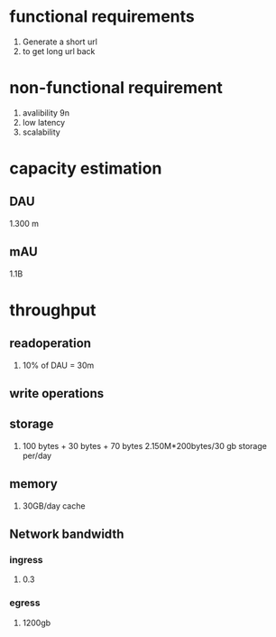 # functional requirements
1. Generate a short url
2. to get long url back

# non-functional requirement
1. avalibility 9n
2. low latency
3. scalability

# capacity estimation

## DAU
1.300 m

## mAU

1.1B

# throughput
## readoperation
1. 10% of DAU = 30m

## write operations 

## storage 

1. 100 bytes + 30 bytes + 70 bytes
2.150M*200bytes/30 gb storage per/day

## memory
1. 30GB/day cache

## Network bandwidth

### ingress
1. 0.3

### egress

1. 1200gb



